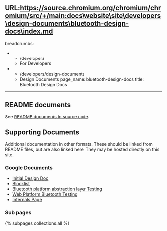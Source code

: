 URL:https://source.chromium.org/chromium/chromium/src/+/main:docs\website\site\developers\design-documents\bluetooth-design-docs\index.md
---
breadcrumbs:
- - /developers
  - For Developers
- - /developers/design-documents
  - Design Documents
page_name: bluetooth-design-docs
title: Bluetooth Design Docs
---

## README documents

See [README documents in source
code](https://code.google.com/p/chromium/codesearch#search/&q=file:bluetooth.*README&sq=package:chromium&type=cs).

## Supporting Documents

Additional documentation in other formats. These should be linked from README
files, but are also linked here. They may be hosted directly on this site.

### Google Documents

*   [Initial Design
            Doc](https://docs.google.com/document/d/1MBOLc1J09xhmEy9As17Rii4asM7u60LluRIv-OPPARM/edit)
*   [Blocklist](https://docs.google.com/document/d/158gc43rbwXrHbk1lPCBIbImQ8un0IEasIT6oLUSyssw/edit)
*   [Bluetooth platform abstraction layer
            Testing](https://docs.google.com/document/d/1mBipxn1sJu6jMqP0RQZpkYXC1o601bzLCpCxwTA2yGA/edit?usp=sharing)
*   [Web Platform Bluetooth
            Testing](https://docs.google.com/document/d/1Nhv_oVDCodd1pEH_jj9k8gF4rPGb_84VYaZ9IG8M_WY/edit)
*   [Internals
            Page](https://docs.google.com/document/d/1wa96bCrB2Iw7tTI-fWsKmhLB7_ffF12frGIjRvhaj9E/edit)

### Sub pages

{% subpages collections.all %}

